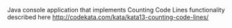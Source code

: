 Java console application that implements Counting Code Lines
functionality described here http://codekata.com/kata/kata13-counting-code-lines/

